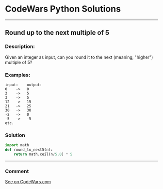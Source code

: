 # CodeWars Python Solutions

---

## Round up to the next multiple of 5


### Description:

Given an integer as input, can you round it to the next (meaning, "higher") multiple of 5?


### Examples:

```
input:    output:
0    ->   0
2    ->   5
3    ->   5
12   ->   15
21   ->   25
30   ->   30
-2   ->   0
-5   ->   -5
etc.
```

### Solution


```python
import math
def round_to_next5(n):
    return math.ceil(n/5.0) * 5
```

---
### Comment



[See on CodeWars.com](https://www.codewars.com/users/ITRonin)
